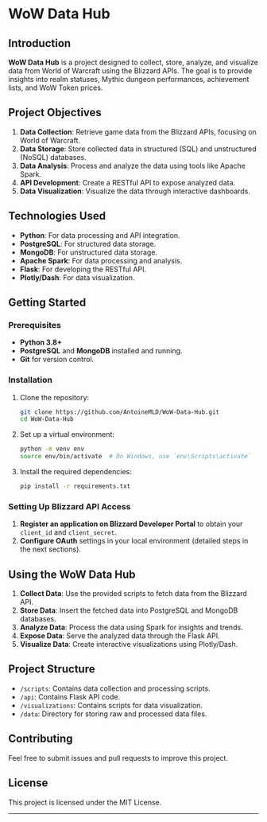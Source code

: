 # WoW Data Hub

## Introduction

**WoW Data Hub** is a project designed to collect, store, analyze, and visualize data from World of Warcraft using the Blizzard APIs. The goal is to provide insights into realm statuses, Mythic dungeon performances, achievement lists, and WoW Token prices.

## Project Objectives

1. **Data Collection**: Retrieve game data from the Blizzard APIs, focusing on World of Warcraft.
2. **Data Storage**: Store collected data in structured (SQL) and unstructured (NoSQL) databases.
3. **Data Analysis**: Process and analyze the data using tools like Apache Spark.
4. **API Development**: Create a RESTful API to expose analyzed data.
5. **Data Visualization**: Visualize the data through interactive dashboards.

## Technologies Used

- **Python**: For data processing and API integration.
- **PostgreSQL**: For structured data storage.
- **MongoDB**: For unstructured data storage.
- **Apache Spark**: For data processing and analysis.
- **Flask**: For developing the RESTful API.
- **Plotly/Dash**: For data visualization.

## Getting Started

### Prerequisites

- **Python 3.8+**
- **PostgreSQL** and **MongoDB** installed and running.
- **Git** for version control.

### Installation

1. Clone the repository:
    ```bash
    git clone https://github.com/AntoineMLD/WoW-Data-Hub.git
    cd WoW-Data-Hub
    ```

2. Set up a virtual environment:
    ```bash
    python -m venv env
    source env/bin/activate  # On Windows, use `env\Scripts\activate`
    ```

3. Install the required dependencies:
    ```bash
    pip install -r requirements.txt
    ```

### Setting Up Blizzard API Access

1. **Register an application on Blizzard Developer Portal** to obtain your `client_id` and `client_secret`.
2. **Configure OAuth** settings in your local environment (detailed steps in the next sections).

## Using the WoW Data Hub

1. **Collect Data**: Use the provided scripts to fetch data from the Blizzard API.
2. **Store Data**: Insert the fetched data into PostgreSQL and MongoDB databases.
3. **Analyze Data**: Process the data using Spark for insights and trends.
4. **Expose Data**: Serve the analyzed data through the Flask API.
5. **Visualize Data**: Create interactive visualizations using Plotly/Dash.

## Project Structure

- `/scripts`: Contains data collection and processing scripts.
- `/api`: Contains Flask API code.
- `/visualizations`: Contains scripts for data visualization.
- `/data`: Directory for storing raw and processed data files.

## Contributing

Feel free to submit issues and pull requests to improve this project.

## License

This project is licensed under the MIT License.

---


